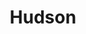 ---
title:			"Hudson"
post_path:	2017-01-21-hudson
date_start:	2017/01/21
date_end:		2017/01/22
metadata:
  - year: 2017
  - cities:
      - Hudson
  - states:
      - New York
  - countries:
      - United States
  - continents:
      - North America
  - hotels:
      - Rivertown Lodge
  - regions:
      - United States
photos:
  - ext:		01.jpg
    class:	horizontal
  - ext:    02.jpg
    class:  vertical
  - ext:    03.jpg
    class:  vertical
---